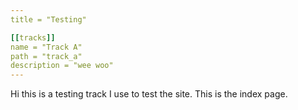 ```yaml
---
title = "Testing"

[[tracks]]
name = "Track A"
path = "track_a"
description = "wee woo"
---
```


Hi this is a testing track I use to test the site.
This is the index page.
